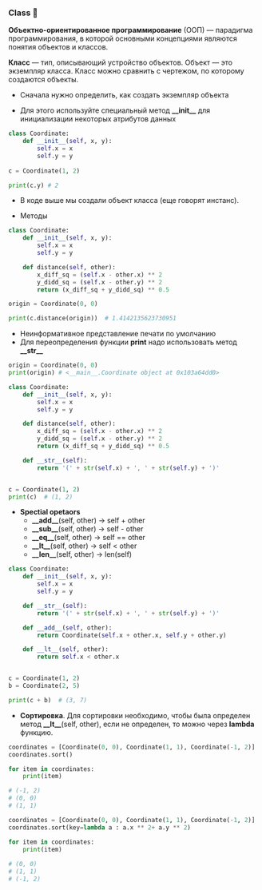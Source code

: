 ### Class :thought_balloon:

__Объектно-ориентированное программирование__ (ООП) — парадигма программирования, в которой основными концепциями являются понятия объектов и классов.

__Класс__ — тип, описывающий устройство объектов. Объект — это экземпляр класса. Класс можно сравнить с чертежом, по которому создаются объекты.

* Сначала нужно определить, как создать экземпляр объекта

* Для этого используйте специальный метод __\_\_init\_\___ для инициализации некоторых атрибутов данных

```python
class Coordinate:
    def __init__(self, x, y):
        self.x = x
        self.y = y
        
c = Coordinate(1, 2)

print(c.y) # 2
```
* В коде выше мы создали объект класса (еще говорят инстанс).

* Методы 

```python
class Coordinate:
    def __init__(self, x, y):
        self.x = x
        self.y = y

    def distance(self, other):
        x_diff_sq = (self.x - other.x) ** 2
        y_didd_sq = (self.x - other.y) ** 2
        return (x_diff_sq + y_didd_sq) ** 0.5

origin = Coordinate(0, 0)

print(c.distance(origin))  # 1.4142135623730951
```

* Неинформативное представление печати по умолчанию
* Для переопределения функции __print__ надо использовать метод __\_\_str\_\___

```python
origin = Coordinate(0, 0)
print(origin) # <__main__.Coordinate object at 0x103a64dd0>
```

```python
class Coordinate:
    def __init__(self, x, y):
        self.x = x
        self.y = y

    def distance(self, other):
        x_diff_sq = (self.x - other.x) ** 2
        y_didd_sq = (self.x - other.y) ** 2
        return (x_diff_sq + y_didd_sq) ** 0.5

    def __str__(self):
        return '(' + str(self.x) + ', ' + str(self.y) + ')'


c = Coordinate(1, 2)
print(c)  # (1, 2)
```

* __Spectial opetaors__
    * __\_\_add\_\___(self, other) → self + other
    * __\_\_sub\_\___(self, other) → self - other
    * __\_\_eq\_\___(self, other)  → self == other
    * __\_\_lt\_\___(self, other)  → self < other
    * __\_\_len\_\___(self, other) → len(self)
    
```python
class Coordinate:
    def __init__(self, x, y):
        self.x = x
        self.y = y

    def __str__(self):
        return '(' + str(self.x) + ', ' + str(self.y) + ')'

    def __add__(self, other):
        return Coordinate(self.x + other.x, self.y + other.y)

    def __lt__(self, other):
        return self.x < other.x


c = Coordinate(1, 2)
b = Coordinate(2, 5)

print(c + b)  # (3, 7)
```
* __Сортировка__. Для сортировки необходимо, чтобы была определен метод __\_\_lt\_\___(self, other), если не определен, то можно через __lambda__ функцию.

```python
coordinates = [Coordinate(0, 0), Coordinate(1, 1), Coordinate(-1, 2)]
coordinates.sort()

for item in coordinates:
    print(item)

# (-1, 2)
# (0, 0)
# (1, 1)
```

```python
coordinates = [Coordinate(0, 0), Coordinate(1, 1), Coordinate(-1, 2)]
coordinates.sort(key=lambda a : a.x ** 2+ a.y ** 2)

for item in coordinates:
    print(item)
    
# (0, 0)
# (1, 1)
# (-1, 2)
```
